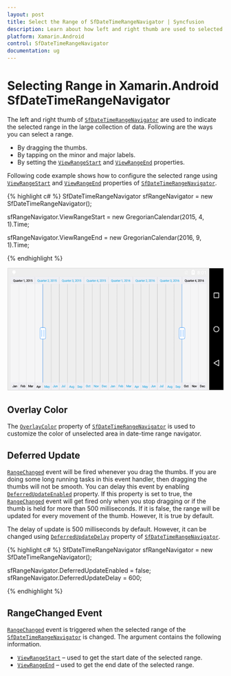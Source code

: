 ```yaml
---
layout: post
title: Select the Range of SfDateTimeRangeNavigator | Syncfusion
description: Learn about how left and right thumb are used to selected range in the SfDataTimeRangeNavigator
platform: Xamarin.Android
control: SfDateTimeRangeNavigator
documentation: ug
---
```


# Selecting Range in Xamarin.Android SfDateTimeRangeNavigator

The left and right thumb of [`SfDateTimeRangeNavigator`](https://help.syncfusion.com/cr/xamarin-android/Com.Syncfusion.Rangenavigator.SfDateTimeRangeNavigator.html) are used to indicate the selected range in the large collection of data. Following are the ways you can select a range.

* By dragging the thumbs.
* By tapping on the minor and major labels.
* By setting the [`ViewRangeStart`](https://help.syncfusion.com/cr/xamarin-android/Com.Syncfusion.Rangenavigator.SfDateTimeRangeNavigator.html#Com_Syncfusion_Rangenavigator_SfDateTimeRangeNavigator_ViewRangeStart) and [`ViewRangeEnd`](https://help.syncfusion.com/cr/xamarin-android/Com.Syncfusion.Rangenavigator.SfDateTimeRangeNavigator.html#Com_Syncfusion_Rangenavigator_SfDateTimeRangeNavigator_ViewRangeEnd) properties.

Following code example shows how to configure the selected range using [`ViewRangeStart`](https://help.syncfusion.com/cr/xamarin-android/Com.Syncfusion.Rangenavigator.SfDateTimeRangeNavigator.html#Com_Syncfusion_Rangenavigator_SfDateTimeRangeNavigator_ViewRangeStart) and [`ViewRangeEnd`](https://help.syncfusion.com/cr/xamarin-android/Com.Syncfusion.Rangenavigator.SfDateTimeRangeNavigator.html#Com_Syncfusion_Rangenavigator_SfDateTimeRangeNavigator_ViewRangeEnd) properties of [`SfDateTimeRangeNavigator`](https://help.syncfusion.com/cr/xamarin-android/Com.Syncfusion.Rangenavigator.SfDateTimeRangeNavigator.html).

{% highlight c# %}
SfDateTimeRangeNavigator sfRangeNavigator = new SfDateTimeRangeNavigator(); 

sfRangeNavigator.ViewRangeStart = new GregorianCalendar(2015, 4, 1).Time;

sfRangeNavigator.ViewRangeEnd = new GregorianCalendar(2016, 9, 1).Time;

{% endhighlight %}

![Range selection in Xamarin.Android DateTimeRangeNavigator](range_images/range_img1.png)

## Overlay Color

The [`OverlayColor`](https://help.syncfusion.com/cr/xamarin-android/Com.Syncfusion.Rangenavigator.SfDateTimeRangeNavigator.html#Com_Syncfusion_Rangenavigator_SfDateTimeRangeNavigator_OverlayColor) property of [`SfDateTimeRangeNavigator`](https://help.syncfusion.com/cr/xamarin-android/Com.Syncfusion.Rangenavigator.SfDateTimeRangeNavigator.html) is used to customize the color of unselected area in date-time range navigator.

## Deferred Update

[`RangeChanged`](https://help.syncfusion.com/cr/xamarin-android/Com.Syncfusion.Rangenavigator.SfDateTimeRangeNavigator.html#Com_Syncfusion_Rangenavigator_SfDateTimeRangeNavigator_RangeChanged) event will be fired whenever you drag the thumbs. If you are doing some long running tasks in this event handler, then dragging the thumbs will not be smooth. You can delay this event by enabling [`DeferredUpdateEnabled`](https://help.syncfusion.com/cr/xamarin-android/Com.Syncfusion.Rangenavigator.SfDateTimeRangeNavigator.html#Com_Syncfusion_Rangenavigator_SfDateTimeRangeNavigator_DeferredUpdateEnabled) property. If this property is set to true, the [`RangeChanged`](https://help.syncfusion.com/cr/xamarin-android/Com.Syncfusion.Rangenavigator.SfDateTimeRangeNavigator.html#Com_Syncfusion_Rangenavigator_SfDateTimeRangeNavigator_RangeChanged) event will get fired only when you stop dragging or if the thumb is held for more than 500 milliseconds. If it is false, the range will be updated for every movement of the thumb. However, It is true by default.

The delay of update is 500 milliseconds by default. However, it can be changed using [`DeferredUpdateDelay`](https://help.syncfusion.com/cr/xamarin-android/Com.Syncfusion.Rangenavigator.SfDateTimeRangeNavigator.html#Com_Syncfusion_Rangenavigator_SfDateTimeRangeNavigator_DeferredUpdateDelay) property of [`SfDateTimeRangeNavigator`](https://help.syncfusion.com/cr/xamarin-android/Com.Syncfusion.Rangenavigator.SfDateTimeRangeNavigator.html). 

{% highlight c# %}
SfDateTimeRangeNavigator sfRangeNavigator = new SfDateTimeRangeNavigator(); 

sfRangeNavigator.DeferredUpdateEnabled = false;
sfRangeNavigator.DeferredUpdateDelay = 600;

{% endhighlight %}


## RangeChanged Event

[`RangeChanged`](https://help.syncfusion.com/cr/xamarin-android/Com.Syncfusion.Rangenavigator.SfDateTimeRangeNavigator.html#Com_Syncfusion_Rangenavigator_SfDateTimeRangeNavigator_RangeChanged) event is triggered when the selected range of the [`SfDateTimeRangeNavigator`](https://help.syncfusion.com/cr/xamarin-android/Com.Syncfusion.Rangenavigator.SfDateTimeRangeNavigator.html) is changed. The argument contains the following information.

* [`ViewRangeStart`](https://help.syncfusion.com/cr/xamarin-android/Com.Syncfusion.Rangenavigator.SfDateTimeRangeNavigator.RangeChangedEventArgs.html#Com_Syncfusion_Rangenavigator_SfDateTimeRangeNavigator_RangeChangedEventArgs_ViewRangeStart) – used to get the start date of the selected range.
* [`ViewRangeEnd`](https://help.syncfusion.com/cr/xamarin-android/Com.Syncfusion.Rangenavigator.SfDateTimeRangeNavigator.RangeChangedEventArgs.html#Com_Syncfusion_Rangenavigator_SfDateTimeRangeNavigator_RangeChangedEventArgs_ViewRangeEnd) – used to get the end date of the selected range.
